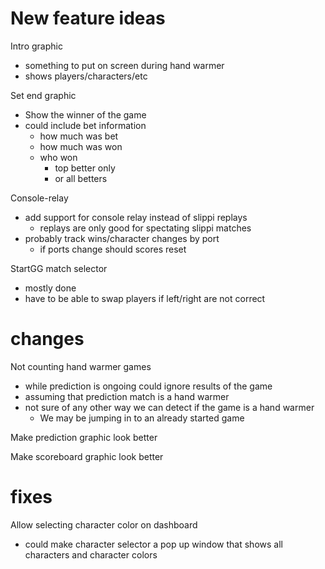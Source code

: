 # New feature ideas

Intro graphic
- something to put on screen during hand warmer
- shows players/characters/etc

Set end graphic
- Show the winner of the game
- could include bet information
  - how much was bet
  - how much was won
  - who won
    - top better only
    - or all betters

Console-relay
- add support for console relay instead of slippi replays
  - replays are only good for spectating slippi matches
- probably track wins/character changes by port
  - if ports change should scores reset

StartGG match selector
- mostly done
- have to be able to swap players if left/right are not correct

# changes

Not counting hand warmer games
- while prediction is ongoing could ignore results of the game
- assuming that prediction match is a hand warmer
- not sure of any other way we can detect if the game is a hand warmer
  - We may be jumping in to an already started game

Make prediction graphic look better

Make scoreboard graphic look better

# fixes

Allow selecting character color on dashboard
- could make character selector a pop up window that shows all characters and character colors

